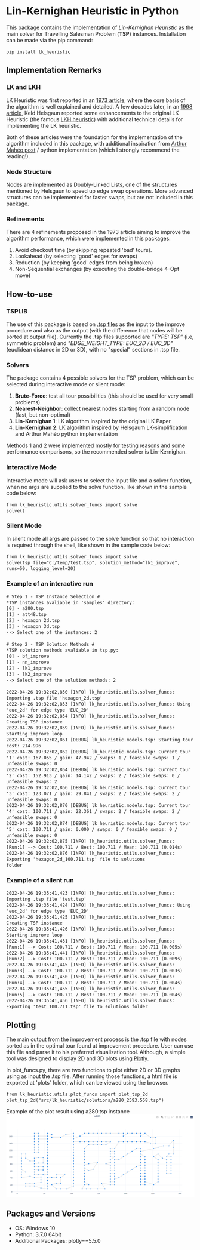 # Lin-Kernighan Heuristic in Python

This package contains the implementation of *Lin-Kernighan Heuristic* as the main solver for Travelling Salesman Problem (**TSP**) instances. Installation can be made via the pip command:

```
pip install lk_heuristic
```

## Implementation Remarks

### LK and LKH

LK Heuristic was first reported in an [1973 article][lk_article], where the core basis of the algorithm is well explained and detailed. A few decades later, in an [1998 article][lkh_article], Keld Helsgaun reported some enhancements to the original LK Heuristic (the famous [LKH heuristic][lkh]) with additional technical details for implementing the LK heuristic.

Both of these articles were the foundation for the implementation of the algorithm included in this package, with additional inspiration from [Arthur Mahéo post][arthur] / python implementation (which I strongly recommend the reading!).

### Node Structure

Nodes are implemented as Doubly-Linked Lists, one of the structures mentioned by Helsgaun to speed up edge swap operations. More advanced structures can be implemented for faster swaps, but are not included in this package.

### Refinements

There are 4 refinements proposed in the 1973 article aiming to improve the algorithm performance, which were implemented in this packages:

 1. Avoid checkout time (by skipping repeated 'bad' tours).
 2. Lookahead (by selecting 'good' edges for swaps)
 3. Reduction (by keeping 'good' edges from being broken)
 4. Non-Sequential exchanges (by executing the double-bridge 4-Opt move)
 
## How-to-use

### TSPLIB

The use of this package is based on [.tsp files][tsplib] as the input to the improve procedure and also as the output (with the difference that nodes will be sorted at output file). Currently the .tsp files supported are *"TYPE: TSP"* (i.e, symmetric problem) and *"EDGE_WEIGHT_TYPE: EUC_2D / EUC_3D"* (euclidean distance in 2D or 3D), with no "special" sections in .tsp file. 

### Solvers

The package contains 4 possible solvers for the TSP problem, which can be selected during interactive mode or silent mode:

  1. **Brute-Force**: test all tour possibilities (this should be used for very small problems)
  2. **Nearest-Neighbor**: collect nearest nodes starting from a random node (fast, but non-optimal)
  3. **Lin-Kernighan 1**: LK algorithm inspired by the original LK Paper
  4. **Lin-Kernighan 2**: LK algorithm inspired by Helsgaum LK-simplification and Arthur Mahéo python implementation 

Methods 1 and 2 were implemented mostly for testing reasons and some performance comparisons, so the recommended solver is Lin-Kernighan.

### Interactive Mode

Interactive mode will ask users to select the input file and a solver function, when no args are supplied to the solve function, like shown in the sample code below:

``` 
from lk_heuristic.utils.solver_funcs import solve
solve()
```

### Silent Mode

In silent mode all args are passed to the solve function so that no interaction is required through the shell, like shown in the sample code below:

```
from lk_heuristic.utils.solver_funcs import solve
solve(tsp_file="C:/temp/test.tsp", solution_method="lk1_improve", runs=50, logging_level=20)
```

### Example of an interactive run 

```
# Step 1 - TSP Instance Selection #
*TSP instances avaliable in 'samples' directory:
[0] - a280.tsp
[1] - att48.tsp
[2] - hexagon_2d.tsp
[3] - hexagon_3d.tsp
--> Select one of the instances: 2

# Step 2 - TSP Solution Methods #
*TSP solution methods avaliable in tsp.py:
[0] - bf_improve
[1] - nn_improve
[2] - lk1_improve
[3] - lk2_improve
--> Select one of the solution methods: 2

2022-04-26 19:32:02,850 [INFO] lk_heuristic.utils.solver_funcs: Importing .tsp file 'hexagon_2d.tsp'
2022-04-26 19:32:02,853 [INFO] lk_heuristic.utils.solver_funcs: Using 'euc_2d' for edge type 'EUC_2D'
2022-04-26 19:32:02,854 [INFO] lk_heuristic.utils.solver_funcs: Creating TSP instance
2022-04-26 19:32:02,859 [INFO] lk_heuristic.utils.solver_funcs: Starting improve loop
2022-04-26 19:32:02,861 [DEBUG] lk_heuristic.models.tsp: Starting tour cost: 214.996
2022-04-26 19:32:02,862 [DEBUG] lk_heuristic.models.tsp: Current tour '1' cost: 167.055 / gain: 47.942 / swaps: 1 / feasible swaps: 1 / unfeasible swaps: 0
2022-04-26 19:32:02,864 [DEBUG] lk_heuristic.models.tsp: Current tour '2' cost: 152.913 / gain: 14.142 / swaps: 2 / feasible swaps: 0 / unfeasible swaps: 2
2022-04-26 19:32:02,866 [DEBUG] lk_heuristic.models.tsp: Current tour '3' cost: 123.071 / gain: 29.841 / swaps: 2 / feasible swaps: 2 / unfeasible swaps: 0
2022-04-26 19:32:02,870 [DEBUG] lk_heuristic.models.tsp: Current tour '4' cost: 100.711 / gain: 22.361 / swaps: 2 / feasible swaps: 2 / unfeasible swaps: 0
2022-04-26 19:32:02,874 [DEBUG] lk_heuristic.models.tsp: Current tour '5' cost: 100.711 / gain: 0.000 / swaps: 0 / feasible swaps: 0 / unfeasible swaps: 0
2022-04-26 19:32:02,875 [INFO] lk_heuristic.utils.solver_funcs: [Run:1] --> Cost: 100.711 / Best: 100.711 / Mean: 100.711 (0.014s)
2022-04-26 19:32:02,876 [INFO] lk_heuristic.utils.solver_funcs: Exporting 'hexagon_2d_100.711.tsp' file to solutions 
folder
```

### Example of a silent run 

```
2022-04-26 19:35:41,423 [INFO] lk_heuristic.utils.solver_funcs: Importing .tsp file 'test.tsp'
2022-04-26 19:35:41,424 [INFO] lk_heuristic.utils.solver_funcs: Using 'euc_2d' for edge type 'EUC_2D'
2022-04-26 19:35:41,425 [INFO] lk_heuristic.utils.solver_funcs: Creating TSP instance
2022-04-26 19:35:41,426 [INFO] lk_heuristic.utils.solver_funcs: Starting improve loop
2022-04-26 19:35:41,431 [INFO] lk_heuristic.utils.solver_funcs: [Run:1] --> Cost: 100.711 / Best: 100.711 / Mean: 100.711 (0.005s)
2022-04-26 19:35:41,441 [INFO] lk_heuristic.utils.solver_funcs: [Run:2] --> Cost: 100.711 / Best: 100.711 / Mean: 100.711 (0.009s)
2022-04-26 19:35:41,445 [INFO] lk_heuristic.utils.solver_funcs: [Run:3] --> Cost: 100.711 / Best: 100.711 / Mean: 100.711 (0.003s)
2022-04-26 19:35:41,450 [INFO] lk_heuristic.utils.solver_funcs: [Run:4] --> Cost: 100.711 / Best: 100.711 / Mean: 100.711 (0.004s)
2022-04-26 19:35:41,455 [INFO] lk_heuristic.utils.solver_funcs: [Run:5] --> Cost: 100.711 / Best: 100.711 / Mean: 100.711 (0.004s)
2022-04-26 19:35:41,456 [INFO] lk_heuristic.utils.solver_funcs: Exporting 'test_100.711.tsp' file to solutions folder
```

## Plotting

The main output from the improvement process is the .tsp file with nodes sorted as in the optimal tour found at improvement procedure. User can use this file and parse it to his preferred visualization tool. Although, a simple tool was designed to display 2D and 3D plots using [Plotly][plotly].

In plot_funcs.py, there are two functions to plot either 2D or 3D graphs using as input the .tsp file. After running those functions, a html file is exported at 'plots' folder, which can be viewed using the browser.

```
from lk_heuristic.utils.plot_funcs import plot_tsp_2d
plot_tsp_2d("src/lk_heuristic/solutions/a280_2593.558.tsp")
```

Example of the plot result using a280.tsp instance
![plot_sample.png](plot_sample.png)

## Packages and Versions

- OS: Windows 10
- Python: 3.7.0 64bit
- Additional Packages: plotly==5.5.0 

[lk_article]: https://doi.org/10.1287%2Fopre.21.2.498
[lkh_article]: https://doi.org/10.1016%2FS0377-2217%2899%2900284-2
[lkh]: http://webhotel4.ruc.dk/~keld/research/LKH/
[arthur]: https://arthur.maheo.net/implementing-lin-kernighan-in-python/
[tsplib]: http://comopt.ifi.uni-heidelberg.de/software/TSPLIB95/
[plotly]: https://plotly.com/python/